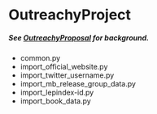 # OutreachyProject
##### See [OutreachyProposal](https://github.com/Ammarpad/OutreachyProposal) for background.


* common.py
* import\_official\_website.py
* import\_twitter\_username.py
* import\_mb\_release\_group\_data.py
* import\_lepindex-id.py
* import\_book\_data.py
